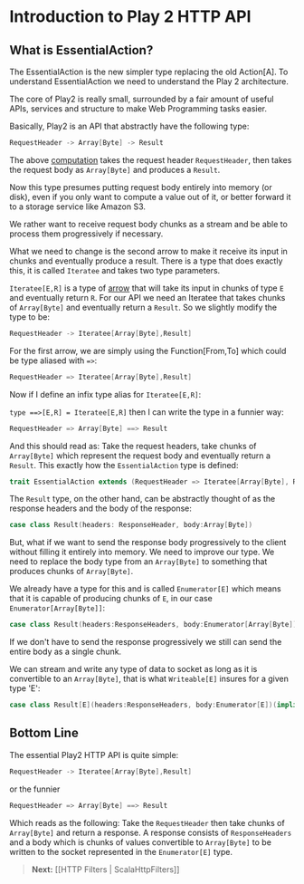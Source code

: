 # Introduction to Play 2 HTTP API

## What is EssentialAction?

The EssentialAction is the new simpler type replacing the old Action[A]. To understand EssentialAction we need to understand the Play 2 architecture.

The core of Play2 is really small, surrounded by a fair amount of useful APIs, services and structure to make Web Programming tasks easier.

Basically, Play2 is an API that abstractly have the following type:

```scala
RequestHeader -> Array[Byte] -> Result 
```

The above [computation](http://www.haskell.org/arrows/) takes the request header `RequestHeader`, then takes the request body as `Array[Byte]` and produces a `Result`.

Now this type presumes putting request body entirely into memory (or disk), even if you only want to compute a value out of it, or better forward it to a storage service like Amazon S3.

We rather want to receive request body chunks as a stream and be able to process them progressively if necessary.

What we need to change is the second arrow to make it receive its input in chunks and eventually produce a result. There is a type that does exactly this, it is called `Iteratee` and takes two type parameters.

`Iteratee[E,R]` is a type of [arrow](http://www.haskell.org/arrows/) that will take its input in chunks of type `E` and eventually return `R`. For our API we need an Iteratee that takes chunks of `Array[Byte]` and eventually return a `Result`. So we slightly modify the type to be:

```scala
RequestHeader -> Iteratee[Array[Byte],Result]
```

For the first arrow, we are simply using the Function[From,To] which could be type aliased with `=>`:

```scala
RequestHeader => Iteratee[Array[Byte],Result]
```

Now if I define an infix type alias for `Iteratee[E,R]`:

`type ==>[E,R] = Iteratee[E,R]` then I can write the type in a funnier way:

```scala
RequestHeader => Array[Byte] ==> Result
```

And this should read as: Take the request headers, take chunks of `Array[Byte]` which represent the request body and eventually return a `Result`. This exactly how the `EssentialAction` type is defined:

```scala
trait EssentialAction extends (RequestHeader => Iteratee[Array[Byte], Result])
```

The `Result` type, on the other hand, can be abstractly thought of as the response headers and the body of the response:

```scala
case class Result(headers: ResponseHeader, body:Array[Byte])
```

But, what if we want to send the response body progressively to the client without filling it entirely into memory. We need to improve our type. We need to replace the body type from an `Array[Byte]` to something that produces chunks of `Array[Byte]`. 

We already have a type for this and is called `Enumerator[E]` which means that it is capable of producing chunks of `E`, in our case `Enumerator[Array[Byte]]`: 

```scala
case class Result(headers:ResponseHeaders, body:Enumerator[Array[Byte]])
```

If we don't have to send the response progressively we still can send the entire body as a single chunk.

We can stream and write any type of data to socket as long as it is convertible to an `Array[Byte]`, that is what `Writeable[E]` insures for a given type 'E':

```scala
case class Result[E](headers:ResponseHeaders, body:Enumerator[E])(implicit writeable:Writeable[E])
```

## Bottom Line

The essential Play2 HTTP API is quite simple:

```scala
RequestHeader -> Iteratee[Array[Byte],Result]
```
or the funnier

```scala
RequestHeader => Array[Byte] ==> Result
```

Which reads as the following: Take the `RequestHeader` then take chunks of `Array[Byte]` and return a response. A response consists of `ResponseHeaders` and a body which is chunks of values convertible to `Array[Byte]` to be written to the socket represented in the `Enumerator[E]` type.

> **Next:** [[HTTP Filters | ScalaHttpFilters]]
